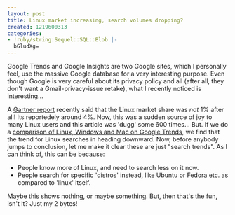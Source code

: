 ```yaml
---
layout: post
title: Linux market increasing, search volumes dropping?
created: 1219600313
categories:
- !ruby/string:Sequel::SQL::Blob |-
  bGludXg=
---
```

Google Trends and Google Insights are two Google sites, which I personally feel, use the massive Google database for a very interesting purpose. Even though Google is very careful about its privacy policy and all (after all, they don't want a Gmail-privacy-issue retake), what I recently noticed is interesting...  

A <a href="http://ca.biz.yahoo.com/ibd/080807/tech.html?.v=1">Gartner report</a> recently said that the Linux market share was _not_ 1% after all! Its reportedely around 4%. Now, this was a sudden source of joy to many Linux users and this article was 'dugg' some 600 times...
But.
If we do a <a href="http://google.com/trends?q=linux%2C+windows%2C+mac">comparison of Linux, Windows and Mac on Google Trends</a>, we find that the trend for Linux searches in heading downward. Now, before anybody jumps to conclusion, let me make it clear these are just "search trends". As I can think of, this can be because:
- People know more of Linux, and need to search less on it now.
- People search for specific 'distros' instead, like Ubuntu or Fedora etc. as compared to 'linux' itself.

Maybe this shows nothing, or maybe something. But, then that's the fun, isn't it? Just my 2 bytes!
<!--break-->

